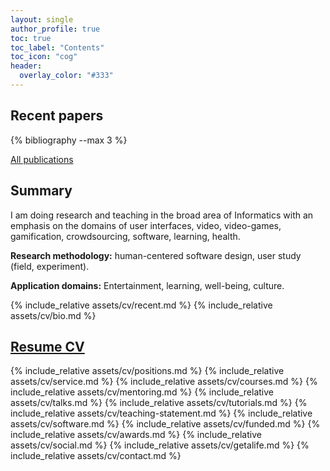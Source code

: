 ```yaml
---
layout: single
author_profile: true
toc: true
toc_label: "Contents"
toc_icon: "cog"
header:
  overlay_color: "#333"
---
```


## Recent papers

{% bibliography --max 3 %}

[All publications](/publications/)

## Summary

I am doing research and teaching in the broad area of Informatics with an emphasis on the domains of user interfaces, video, video-games, gamification, crowdsourcing, software, learning, health.

**Research methodology:** human-centered software design, user study (field, experiment).

**Application domains:** Entertainment, learning, well-being, culture.

{% include_relative assets/cv/recent.md %}
{% include_relative assets/cv/bio.md %}
## [Resume CV](/pdf/resume.pdf)
{% include_relative assets/cv/positions.md %}
{% include_relative assets/cv/service.md %}
{% include_relative assets/cv/courses.md %}
{% include_relative assets/cv/mentoring.md %}
{% include_relative assets/cv/talks.md %}
{% include_relative assets/cv/tutorials.md %}
{% include_relative assets/cv/teaching-statement.md %}
{% include_relative assets/cv/software.md %}
{% include_relative assets/cv/funded.md %}
{% include_relative assets/cv/awards.md %}
{% include_relative assets/cv/social.md %}
{% include_relative assets/cv/getalife.md %}
{% include_relative assets/cv/contact.md %}
